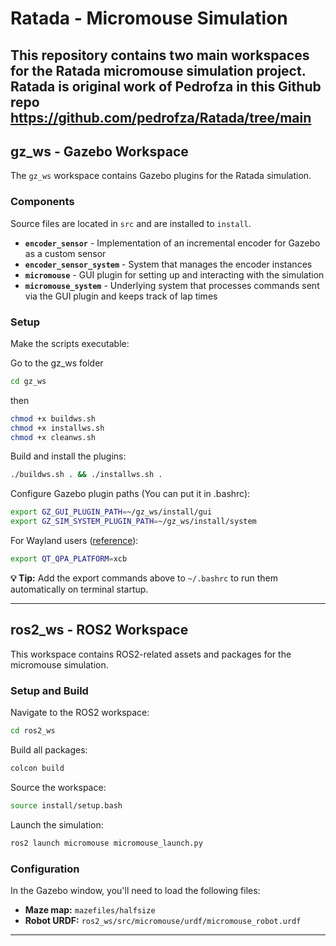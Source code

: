 # Ratada - Micromouse Simulation

This repository contains two main workspaces for the Ratada micromouse simulation project.
Ratada is original work of Pedrofza in this Github repo https://github.com/pedrofza/Ratada/tree/main
---

## gz_ws - Gazebo Workspace

The `gz_ws` workspace contains Gazebo plugins for the Ratada simulation.

### Components

Source files are located in `src` and are installed to `install`.

- **`encoder_sensor`** - Implementation of an incremental encoder for Gazebo as a custom sensor
- **`encoder_sensor_system`** - System that manages the encoder instances
- **`micromouse`** - GUI plugin for setting up and interacting with the simulation
- **`micromouse_system`** - Underlying system that processes commands sent via the GUI plugin and keeps track of lap times

### Setup

Make the scripts executable:

Go to the gz_ws folder

```sh
cd gz_ws
```

then

```sh
chmod +x buildws.sh
chmod +x installws.sh
chmod +x cleanws.sh
```

Build and install the plugins:

```sh
./buildws.sh . && ./installws.sh .
```

Configure Gazebo plugin paths (You can put it in .bashrc):

```sh
export GZ_GUI_PLUGIN_PATH=~/gz_ws/install/gui
export GZ_SIM_SYSTEM_PLUGIN_PATH=~/gz_ws/install/system
```

For Wayland users ([reference](https://gazebosim.org/docs/harmonic/troubleshooting/#wayland-issues)):

```sh
export QT_QPA_PLATFORM=xcb 
```

**💡 Tip:** Add the export commands above to `~/.bashrc` to run them automatically on terminal startup.

---

## ros2_ws - ROS2 Workspace

This workspace contains ROS2-related assets and packages for the micromouse simulation.

### Setup and Build

Navigate to the ROS2 workspace:

```sh
cd ros2_ws
```

Build all packages:

```sh
colcon build
```

Source the workspace:

```sh
source install/setup.bash
```

Launch the simulation:

```sh
ros2 launch micromouse micromouse_launch.py
```

### Configuration

In the Gazebo window, you'll need to load the following files:

- **Maze map:** `mazefiles/halfsize`
- **Robot URDF:** `ros2_ws/src/micromouse/urdf/micromouse_robot.urdf`

---
